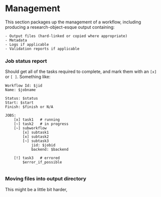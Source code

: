 # Management

This section packages up the management of a workflow, including producing a research-object-esque output containing:

    - Output files (hard-linked or copied where appropriate)
    - Metadata
    - Logs if applicable
    - Validation reports if applicable


### Job status report

Should get all of the tasks required to complete, and mark them with an `[x]` or `[ ]`. Something like:

```
Workflow Id: $jid
Name: $jobname

Status: $status
Start: $start
Finish: $finish or N/A

JOBS:
    [x] task1   # running
    [~] task2   # in progress
    [~] subworkflow
        [x] subtask1
        [x] subtask2
        [~] subtask3
            jid: $jobid
            backend: $backend
        
    [!] task3   # errored
        $error_if_possible


```

### Moving files into output directory

This might be a little bit harder, 